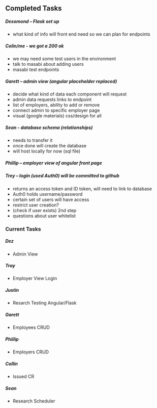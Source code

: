 ## Completed Tasks

##### Desomond – Flask set up
- what kind of info will front end need so we can plan for endpoints
	
##### Colin/me - we got a 200 ok
- we may need some test users in the environment 
- talk to masabi about adding users
- masabi test endpoints

##### Garett – admin view (angular placeholder replaced)
- decide what kind of data each component will request
- admin data requests links to endpoint
- list of employers, ability to add or remove
- connect admin to specific employer page
- visual (google materials) css/design for all

##### Sean -  database schema (relationships)
- needs to transfer it
- once done will create the database
- will host locally for now (sql file)

##### Phillip – employer view of angular front page

##### Trey – login (used Auth0) will be committed to github
- returns an access token and ID token, will need to link to database
- Auth0 holds username/password
- certain set of users will have access
- restrict user creation?
- (check if user exists) 2nd step
- questions about user whitelist


### Current Tasks

##### Dez
- Admin View
##### Tray
- Employer View Login
##### Justin
- Resarch Testing Angular/Flask
##### Garett
- Employees CRUD
##### Phillip
- Employers CRUD
##### Collin
- Issued CR
##### Sean
- Research Scheduler
